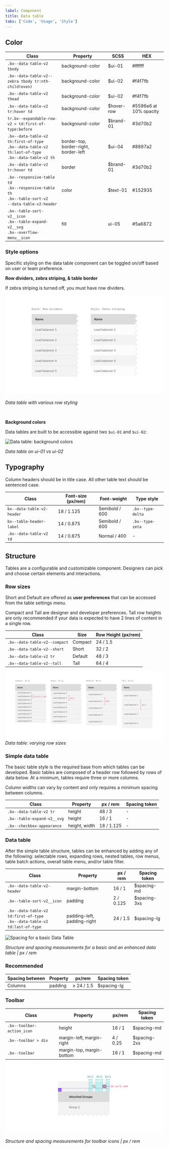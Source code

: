 ```yaml
---
label: Component
title: Data table
tabs: ['Code', 'Usage', 'Style']
---
```


## Color

| Class                                                                                                                 | Property                              | SCSS       | HEX                    |
| --------------------------------------------------------------------------------------------------------------------- | ------------------------------------- | ---------- | ---------------------- |
| `.bx--data-table-v2 tbody`                                                                                            | background-color                      | $ui-01     | #ffffff                |
| `.bx--data-table-v2--zebra tbody tr:nth-child(even)`                                                                  | background-color                      | $ui-02     | #f4f7fb                |
| `.bx--data-table-v2 thead`                                                                                            | background-color                      | $ui-02     | #f4f7fb                |
| `.bx--data-table-v2 tr:hover td`                                                                                      | background-color                      | $hover-row | #5596e6 at 10% opacity |
| `tr.bx--expandable-row-v2 > td:first-of-type:before`                                                                  | background-color                      | $brand-01  | #3d70b2                |
| `.bx--data-table-v2 th:first-of-type` </br> `.bx--data-table-v2 th:last-of-type` </br> `.bx--data-table-v2 th`        | border-top, border-right, border-left | $ui-04     | #8897a2                |
| `.bx--data-table-v2 tr:hover td`                                                                                      | border                                | $brand-01  | #3d70b2                |
| `.bx--responsive-table td` </br> `.bx--responsive-table th` </br> `.bx--table-sort-v2` </br> `--data-table-v2-header` | color                                 | $text-01   | #152935                |
| `.bx--table-sort-v2__icon` </br> `.bx--table-expand-v2__svg` </br> `.bx--overflow-menu__icon`                         | fill                                  | ui-05      | #5a6872                |

### Style options

Specific styling on the data table component can be toggled on/off based on user or team preference.

**Row dividers, zebra striping, & table border**

If zebra striping is turned off, you must have row dividers.

![Data table: row styling](images/data-table-style-1.png)

_Data table with various row styling_

<br/>

**Background colors**

Data tables are built to be accessible against two `$ui-01` and `$ui-02`:

![Data table: background colors](images/data-table-style-2.png)

_Data table on ui-01 vs ui-02_

## Typography

Column headers should be in title case. All other table text should be sentenced case.

| Class                      | Font-size (px/rem) | Font-weight    | Type style        |
| -------------------------- | ------------------ | -------------- | ----------------- |
| `bx--data-table-v2-header` | 18 / 1.125         | Semibold / 600 | `.bx--type-delta` |
| `bx--table-header-label`   | 14 / 0.875         | Semibold / 600 | `.bx--type-zeta`  |
| `.bx--data-table-v2 td`    | 14 / 0.875         | Normal / 400   | -                 |

## Structure

Tables are a configurable and customizable component. Designers can pick and choose certain elements and interactions.

### Row sizes

Short and Default are offered as **user preferences** that can be accessed from the table settings menu.

Compact and Tall are designer and developer preferences. Tall row heights are only recommended if your data is expected to have 2 lines of content in a single row.

| Class                         | Size    | Row Height (px/rem) |
| ----------------------------- | ------- | ------------------- |
| `.bx--data-table-v2--compact` | Compact | 24 / 1.5            |
| `.bx--data-table-v2--short`   | Short   | 32 / 2              |
| `.bx--data-table-v2 tr`       | Default | 48 / 3              |
| `.bx--data-table-v2--tall`    | Tall    | 64 / 4              |

![Data table: row styling](images/data-table-style-3.png)
_Data table: varying row sizes_

### Simple data table

The basic table style is the required base from which tables can be developed. Basic tables are composed of a header row followed by rows of data below. At a minimum, tables require three or more columns.

Column widths can vary by content and only requires a minimum spacing between columns.

| Class                       | Property      | px / rem   | Spacing token |
| --------------------------- | ------------- | ---------- | ------------- |
| `.bx--data-table-v2 tr`     | height        | 48 / 3     | -             |
| `.bx--table-expand-v2__svg` | height        | 16 / 1     | -             |
| `.bx--checkbox-appearance`  | height, width | 18 / 1.125 | -             |

### Data table

After the simple table structure, tables can be enhanced by adding any of the following: selectable rows, expanding rows, nested tables, row menus, table batch actions, overall table menu, and/or table filter.

| Class                                                                            | Property                    | px / rem  | Spacing token |
| -------------------------------------------------------------------------------- | --------------------------- | --------- | ------------- |
| `.bx--data-table-v2-header`                                                      | margin-bottom               | 16 / 1    | $spacing-md   |
| `.bx--table-sort-v2__icon`                                                       | padding                     | 2 / 0.125 | $spacing-3xs  |
| `.bx--data-table-v2 td:first-of-type` </br> `.bx--data-table-v2 td:last-of-type` | padding-left, padding-right | 24 / 1.5  | $spacing-lg   |

<div class="image-grid">
  <div>
    <img src="images/.png" alt="Spacing for a basic Data Table"/>
</div>
</div>

_Structure and spacing measurements for a basic and an enhanced data table | px / rem_

### Recommended

| Spacing between | Property | px/rem     | Spacing token |
| --------------- | -------- | ---------- | ------------- |
| Columns         | padding  | ≥ 24 / 1.5 | $spacing-lg   |

### Toolbar

| Class                      | Property                  | px/rem   | Spacing token |
| -------------------------- | ------------------------- | -------- | ------------- |
| `.bx--toolbar-action_icon` | height                    | 16 / 1   | $spacing-md   |
| `.bx--toolbar > div`       | margin-left, margin-right | 4 / 0.25 | $spacing-2xs  |
| `.bx--toolbar`             | margin-top, margin-bottom | 16 / 1   | $spacing-md   |


<div class="ImageComponent">
    <img src="images/data-table-style-7.png" alt="Spacing for toolabr icons" />
</div>

_Structure and spacing measurements for toolbar icons | px / rem_
